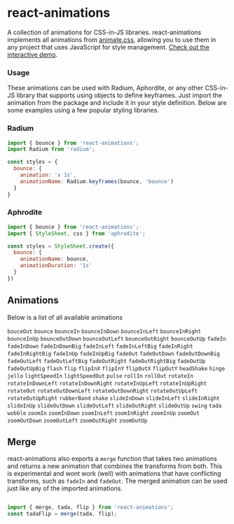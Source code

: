 # react-animations


A collection of animations for CSS-in-JS libraries. react-animations implements all animations from [animate.css](https://daneden.github.io/animate.css/), allowing you to use them in any project that uses JavaScript for style management. [Check out the interactive demo](http://react-animations.herokuapp.com/).
### Usage

These animations can be used with Radium, Aphordite, or any other CSS-in-JS library that supports using objects to define keyframes. Just import the animation from the package
and include it in your style definition. Below are some examples using a few
popular styling libraries.


### Radium

```js
import { bounce } from 'react-animations';
import Radium from 'radium';

const styles = {
  bounce: {
    animation: 'x 1s',
    animationName: Radium.keyframes(bounce, 'bounce')
  }
}
```

### Aphrodite

```js
import { bounce } from 'react-animations';
import { StyleSheet, css } from 'aphrodite';

const styles = StyleSheet.create({
  bounce: {
    animationName: bounce,
    animationDuration: '1s'
  }
})
```

## Animations

Below is a list of all available animations

`bouceOut`
`bounce`
`bounceIn`
`bounceInDown`
`bounceInLeft`
`bounceInRight`
`bounceInUp`
`bounceOutDown`
`bounceOutLeft`
`bounceOutRight`
`bounceOutUp`
`fadeIn`
`fadeInDown`
`fadeInDownBig`
`fadeInLeft`
`fadeInLeftBig`
`fadeInRight`
`fadeInRightBig`
`fadeInUp`
`fadeInUpBig`
`fadeOut`
`fadeOutDown`
`fadeOutDownBig`
`fadeOutLeft`
`fadeOutLeftBig`
`fadeOutRight`
`fadeOutRightBig`
`fadeOutUp`
`fadeOutUpBig`
`flash`
`flip`
`flipInX`
`flipInY`
`flipOutX`
`flipOutY`
`headShake`
`hinge`
`jello`
`lightSpeedIn`
`lightSpeedOut`
`pulse`
`rollIn`
`rollOut`
`rotateIn`
`rotateInDownLeft`
`rotateInDownRight`
`rotateInUpLeft`
`rotateInUpRight`
`rotateOut`
`rotateOutDownLeft`
`rotateOutDownRight`
`rotateOutUpLeft`
`rotateOutUpRight`
`rubberBand`
`shake`
`slideInDown`
`slideInLeft`
`slideInRight`
`slideInUp`
`slideOutDown`
`slideOutLeft`
`slideOutRight`
`slideOutUp`
`swing`
`tada`
`wobble`
`zoomIn`
`zoomInDown`
`zoomInLeft`
`zoomInRight`
`zoomInUp`
`zoomOut`
`zoomOutDown`
`zoomOutLeft`
`zoomOutRight`
`zoomOutUp`

## Merge

react-animations also exports a `merge` function that takes two animations and returns a new animation that combines the transforms from both. This is experimental and wont work (well) with animations that have conflicting transforms, such as `fadeIn` and `fadeOut`. The merged animation can be used just like any of the imported animations.


```js

import { merge, tada, flip } from 'react-animations';
const tadaFlip = merge(tada, flip);
```
